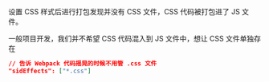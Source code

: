 设置 CSS 样式后进行打包发现并没有 CSS 文件，CSS 代码被打包进了 JS 文件。

一般项目开发，我们并不希望 CSS 代码混入到 JS 文件中，想让 CSS 文件单独存在

```json
// 告诉 Webpack 代码摇晃的时候不用管 .css 文件
"sidEffects": ["*.css"]
```